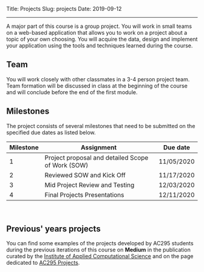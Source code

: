 Title: Projects
Slug: projects
Date: 2019-09-12

<style>
pre {
  background-color: #F5F5F5;
  display: block;
  font-family: monospace;
  font-size: 14px;
  white-space: pre;
  border-color: #999999;
  border-width: 1px;
  border-style: solid;
  border-radius: 6px;
  margin: 1em 0;
  padding: 5px;
  white-space: pre-wrap;
}
.containerMain {
    display: flex;
    width: 100%;
    height: 300px;
}
</style>



<hr>

A major part of this course is a group project. You will work in small teams on a web-based application that allows you to work on a project about a topic of your own choosing. You will acquire the data, design and implement your application using the tools and techniques learned during the course.

## Team
You will work closely with other classmates in a 3-4 person project team. Team formation will be discussed in class at the beginning of the course and will conclude before the end of the first module.

## Milestones
The project consists of several milestones that need to be submitted on the specified due dates as listed below.

|Milestone|Assignment|Due date|
|-----|-----|-----|
|1|Project proposal and detailed Scope of Work (SOW)|11/05/2020|
|2|Reviewed SOW and Kick Off|11/17/2020|
|3|Mid Project Review and Testing|12/03/2020|
|4|Final Projects Presentations|12/11/2020|

<br>

## Previous' years projects
You can find some examples of the projects developed by AC295 students during the previous iterations of this course on **Medium** in the publication curated by the [Institute of Applied Computational Science](https://medium.com/institute-for-applied-computational-science)
and on the page dedicated to [AC295 Projects](https://medium.com/institute-for-applied-computational-science/ac295/home).